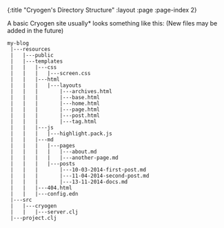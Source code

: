 {:title "Cryogen's Directory Structure"
 :layout :page
 :page-index 2}
 
A basic Cryogen site usually* looks something like this:
(New files may be added in the future)

```
my-blog
 |---resources
 |   |---public
 |   |---templates
 |   |   |---css
 |   |   |   |---screen.css
 |   |   |---html
 |   |   |   |---layouts
 |   |   |       |---archives.html
 |   |   |       |---base.html
 |   |   |       |---home.html
 |   |   |       |---page.html
 |   |   |       |---post.html
 |   |   |       |---tag.html
 |   |   |---js
 |   |   |   |---highlight.pack.js
 |   |   |---md
 |   |   |   |---pages
 |   |   |   |   |---about.md
 |   |   |   |   |---another-page.md
 |   |   |   |---posts
 |   |   |       |---10-03-2014-first-post.md
 |   |   |       |---11-04-2014-second-post.md
 |   |   |       |---13-11-2014-docs.md
 |   |   |---404.html
 |   |   |---config.edn
 |---src
 |   |---cryogen
 |   |   |---server.clj
 |---project.clj
```

